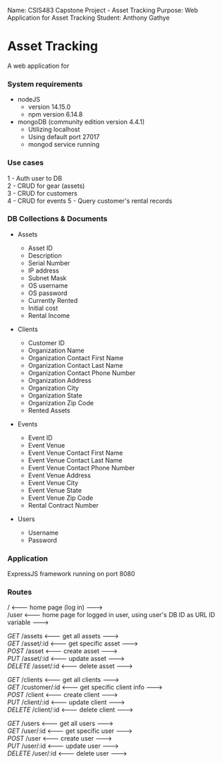 Name: CSIS483 Capstone Project - Asset Tracking
Purpose: Web Application for Asset Tracking
Student: Anthony Gathye

# Asset Tracking
A web application for
### System requirements
+ nodeJS
	- version 14.15.0
	- npm version 6.14.8
+ mongoDB (community edition version 4.4.1)
	- Utilizing localhost
	- Using default port 27017
	- mongod service running

### Use cases
1 - Auth user to DB  
2 - CRUD for gear (assets)  
3 - CRUD for customers  
4 - CRUD for events
5 - Query customer's rental records

### DB Collections & Documents
+ Assets    
	- Asset ID
	- Description
	- Serial Number
	- IP address
	- Subnet Mask
	- OS username
	- OS password
	- Currently Rented
	- Initial cost
	- Rental Income
+ Clients
	- Customer ID
	- Organization Name
	- Organization Contact First Name
	- Organization Contact Last Name
	- Organization Contact Phone Number
	- Organization Address
	- Organization City
	- Organization State
	- Organization Zip Code
	- Rented Assets

+ Events
	- Event ID
	- Event Venue
	- Event Venue Contact First Name
	- Event Venue Contact Last Name
	- Event Venue Contact Phone Number
	- Event Venue Address
	- Event Venue City
	- Event Venue State
	- Event Venue Zip Code
	- Rental Contract Number

+ Users
	- Username
	- Password

### Application
ExpressJS framework running on port 8080  

### Routes
/ <--- home page (log in) --->  
/user <--- home page for logged in user, using user's DB ID as URL ID variable --->  

*GET*    /assets <--- get all assets --->  
*GET*    /asset/:id <--- get specific asset --->  
*POST*   /asset <--- create asset --->   
*PUT*    /asset/:id <--- update asset --->  
*DELETE* /asset/:id <--- delete asset --->  

*GET*    /clients <--- get all clients --->  
*GET*    /customer/:id <--- get specific client info --->   
*POST*   /client <--- create client --->  
*PUT*    /client/:id <--- update client --->  
*DELETE* /client/:id <--- delete client --->  

*GET*    /users <--- get all users --->  
*GET*    /user/:id <--- get specific user --->  
*POST*   /user <--- create user --->  
*PUT*    /user/:id <--- update user --->  
*DELETE* /user/:id <--- delete user --->  
